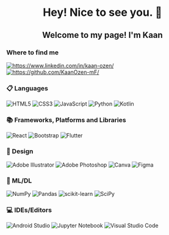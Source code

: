 <h1 align="center"> Hey! Nice to see you. 👋 </h1>
<h2 align="center"> Welcome to my page!
 I'm Kaan 
</h2>


<h3 align="left">Where to find me</h3>
<p align="left">
<a href="https://linkedin.com/in/in/kaan-ozen/" target="blank"><img align="center" src="https://img.shields.io/badge/LinkedIn-0077B5?style=for-the-badge&logo=linkedin&logoColor=white" alt="https://www.linkedin.com/in/kaan-ozen/"/></a>
 <a href="https://github.com/KaanOzen-mF/" target="blank"><img align="center" src="https://img.shields.io/badge/GitHub-100000?style=for-the-badge&logo=github&logoColor=white" alt="https://github.com/KaanOzen-mF/"/></a>
</p>

<h3 align="left">📋 Languages</h3>
<p>
<img src="https://img.shields.io/badge/html5-%23E34F26.svg?style=for-the-badge&logo=html5&logoColor=white" alt="HTML5">  
<img src="https://img.shields.io/badge/css3-%231572B6.svg?style=for-the-badge&logo=css3&logoColor=white" alt="CSS3">  
<img src="https://img.shields.io/badge/javascript-%23323330.svg?style=for-the-badge&logo=javascript&logoColor=%23F7DF1E" alt="JavaScript">
<img src="https://img.shields.io/badge/python-3670A0?style=for-the-badge&logo=python&logoColor=ffdd54" alt="Python">  
<img src="https://img.shields.io/badge/kotlin-%230095D5.svg?style=for-the-badge&logo=kotlin&logoColor=white" alt="Kotlin">  
</p>

<h3 align="left">📚 Frameworks, Platforms and Libraries</h3>
<p>
<img src="https://img.shields.io/badge/react-%2320232a.svg?style=for-the-badge&logo=react&logoColor=%2361DAFB" alt="React">  
<img src="https://img.shields.io/badge/bootstrap-%23563D7C.svg?style=for-the-badge&logo=bootstrap&logoColor=white" alt="Bootstrap">  
<img src="https://img.shields.io/badge/Flutter-%2302569B.svg?style=for-the-badge&logo=Flutter&logoColor=white" alt="Flutter">  
</p>


<h3 align="left">🎨 Design</h3>
<p>
<img src="https://img.shields.io/badge/adobe%20illustrator-%23FF9A00.svg?style=for-the-badge&logo=adobe%20illustrator&logoColor=white" alt="Adobe Illustrator">  
<img src="https://img.shields.io/badge/adobe%20photoshop-%2331A8FF.svg?style=for-the-badge&logo=adobe%20photoshop&logoColor=white" alt="Adobe Photoshop">  
<img src="https://img.shields.io/badge/Canva-%2300C4CC.svg?style=for-the-badge&logo=Canva&logoColor=white" alt="Canva">  
<img src="https://img.shields.io/badge/figma-%23F24E1E.svg?style=for-the-badge&logo=figma&logoColor=white" alt="Figma">  
</p>

 <h3 align="left"> 🍗 ML/DL</h3>
<p>
<img src="https://img.shields.io/badge/numpy-%23013243.svg?style=for-the-badge&logo=numpy&logoColor=white" alt="NumPy">  
<img src="https://img.shields.io/badge/pandas-%23150458.svg?style=for-the-badge&logo=pandas&logoColor=white" alt="Pandas">  
<img src="https://img.shields.io/badge/scikit--learn-%23F7931E.svg?style=for-the-badge&logo=scikit-learn&logoColor=white" alt="scikit-learn">
<img src="https://img.shields.io/badge/SciPy-%230C55A5.svg?style=for-the-badge&logo=scipy&logoColor=%white" alt="SciPy">   
 
<h3 align="left">💻 IDEs/Editors</h3>
<p>
<img src="https://img.shields.io/badge/Android%20Studio-3DDC84.svg?style=for-the-badge&logo=android-studio&logoColor=white" alt="Android Studio">  
<img src="https://img.shields.io/badge/jupyter-%23FA0F00.svg?style=for-the-badge&logo=jupyter&logoColor=white" alt="Jupyter Notebook">  
<img src="https://img.shields.io/badge/Visual%20Studio%20Code-0078d7.svg?style=for-the-badge&logo=visual-studio-code&logoColor=white" alt="Visual Studio Code">  
</p>



